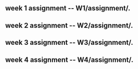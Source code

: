 ## week 1 assignment   --   W1/assignment/.
## week 2 assignment   --   W2/assignment/.
## week 3 assignment   --   W3/assignment/.
## week 4 assignment   --   W4/assignment/.
